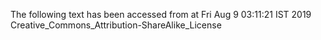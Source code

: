 The following text has been accessed from at Fri Aug 9 03:11:21 IST 2019
Creative_Commons_Attribution-ShareAlike_License
